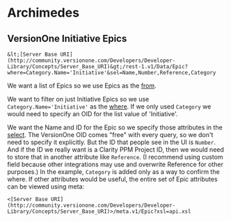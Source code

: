 # Archimedes

## VersionOne Initiative Epics

```
&lt;[Server Base URI](http://community.versionone.com/Developers/Developer-Library/Concepts/Server_Base_URI)&gt;/rest-1.v1/Data/Epic?where=Category.Name='Initiative'&sel=Name,Number,Reference,Category
```

We want a list of Epics so we use Epics as the [from](http://community.versionone.com/Developers/Developer-Library/Documentation/API/Queries/from).

We want to filter on just Initiative Epics so we use `Category.Name='Initiative'` as the [where](http://community.versionone.com/Developers/Developer-Library/Documentation/API/Queries/where). If we only used `Category` we would need to specify an OID for the list value of 'Initiative'.

We want the Name and ID for the Epic so we specify those attributes in the [select](http://community.versionone.com/Developers/Developer-Library/Documentation/API/Queries/select). The VersionOne OID comes "free" with every query, so we don't need to specify it explicitly. But the ID that people see in the UI is `Number`. And if the ID we really want is a Clarity PPM Project ID, then we would need to store that in another attribute like `Reference`. (I recommend using custom field because other integrations may use and overwrite Reference for other purposes.) In the example, `Category` is added only as a way to confirm the where. If other attributes would be useful, the entire set of Epic attributes can be viewed using meta:

```
<[Server Base URI](http://community.versionone.com/Developers/Developer-Library/Concepts/Server_Base_URI)>/meta.v1/Epic?xsl=api.xsl
```
